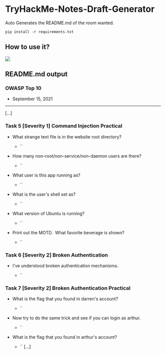 # TryHackMe-Notes-Draft-Generator
Auto Generates the README.md of the room wanted. 

`pip install -r requirements.txt`

## How to use it?
![](usage.gif)

## README.md output

### OWASP Top 10

- September 15, 2021

-------------------------

[...]

### Task 5  [Severity 1] Command Injection Practical
- What strange text file is in the website root directory?                            

	- ``

- How many non-root/non-service/non-daemon users are there?

	- ``

- What user is this app running as?

	- ``

- What is the user's shell set as?

	- ``

- What version of Ubuntu is running?

	- ``

- Print out the MOTD.  What favorite beverage is shown?

	- ``

### Task 6  [Severity 2] Broken Authentication
- I've understood broken authentication mechanisms.

	- ``

### Task 7  [Severity 2] Broken Authentication Practical
- What is the flag that you found in darren's account?                            

	- ``

- Now try to do the same trick and see if you can login as arthur.

	- ``

- What is the flag that you found in arthur's account?

	- ``
[...]
